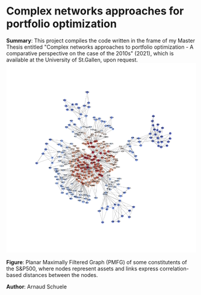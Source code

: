 # Complex networks approaches for portfolio optimization

**Summary**: This project compiles the code written in the frame of my Master Thesis entitled "Complex networks approaches to portfolio optimization - A comparative perspective on the case of the 2010s" (2021), which is available at the University of St.Gallen, upon request.
![cls_pmfg_label](https://github.com/arnaud-schuele/complex-networks-approaches-for-portfolio-optimization/blob/main/cls_pmfg_label.png?raw=true)

**Figure**: Planar Maximally Filtered Graph (PMFG) of some constitutents of the S&P500, where nodes represent assets and links express correlation-based distances between the nodes.

**Author**: Arnaud Schuele
